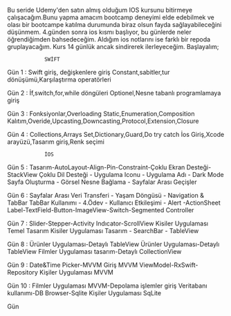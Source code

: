 Bu seride Udemy'den satın almış olduğum IOS kursunu bitirmeye çalışacağım.Bunu yapma amacım bootcamp deneyimi elde edebilmek ve olası bir bootcampe katılma durumunda biraz
olsun fayda sağlayabileceğini düşünmem. 4.günden sonra ios kısmı başlıyor, bu günlerde neler öğrendiğimden bahsedeceğim. Aldığım ios notlarını ise farklı bir repoda gruplayacağım. Kurs 14 günlük ancak sindirerek ilerleyeceğim. Başlayalım;


                SWİFT

Gün 1 : Swift giriş, değişkenlere giriş
        Constant,sabitler,tur dönüşümü,Karşılaştırma operatörleri

Gün 2 : İf,switch,for,while döngüleri
        Optionel,Nesne tabanlı programlamaya giriş


Gün 3 : Fonksiyonlar,Overloading
        Static,Enumeration,Composition
        Kalıtım,Overide,Upcasting,Downcasting,Protocol,Extension,Closure


Gün 4 : Collections,Arrays
        Set,Dictionary,Guard,Do try catch
        İos Giriş,Xcode arayüzü,Tasarım giriş,Renk seçimi


                İOS 

Gün 5 : Tasarım-AutoLayout-Align-Pin-Constraint-Çoklu Ekran Desteği-StackView
        Çoklu Dil Desteği - Uygulama Iconu - Uygulama Adı - Dark Mode
        Sayfa Oluşturma - Görsel Nesne Bağlama - Sayfalar Arası Geçişler
        

Gün 6 : Sayfalar Arası Veri Transferi - Yaşam Döngüsü - Navigation & TabBar
        TabBar Kullanımı - 4.Ödev - Kullanıcı Etkileşimi - Alert -ActionSheet
        Label-TextField-Button-ImageView-Switch-Segmented Controller


Gün 7 : Slider-Stepper-Activity Indıcator-ScrollView
        Kisiler Uygulaması Temel Tasarım
        Kisiler Uygulaması Tasarım - SearchBar - TableView


Gün 8 : Ürünler Uygulaması-Detaylı TableView
        Ürünler Uygulaması-Detaylı TableView
        Filmler Uygulaması tasarım-Detaylı CollectionView


Gün 9 : Date&Time Picker-MVVM Giriş
        MVVM ViewModel-RxSwift-Repository
        Kişiler Uygulaması MVVM


Gün 10 : Filmler Uygulaması MVVM-Depolama işlemler giriş
         Veritabanı kullanımı-DB Browser-Sqlite
         Kişiler Uygulaması SqLite


Gün 

        








